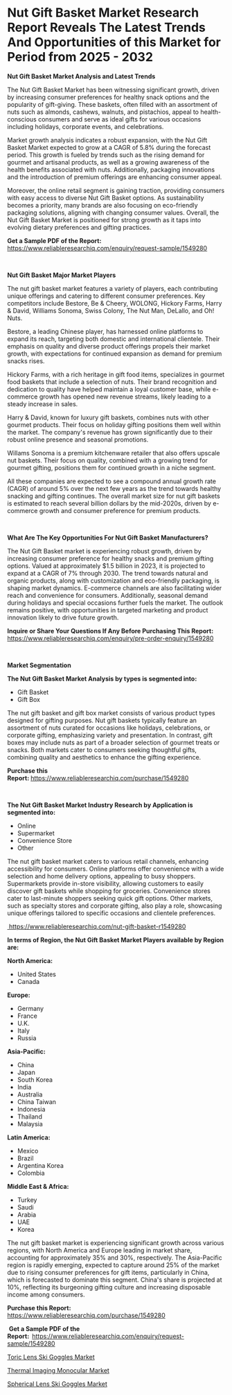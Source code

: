 <p><h1>Nut Gift Basket Market Research Report Reveals The Latest Trends And Opportunities of this Market for Period from 2025 - 2032</h1></p><p><strong>Nut Gift Basket Market Analysis and Latest Trends</strong></p>
<p><p>The Nut Gift Basket Market has been witnessing significant growth, driven by increasing consumer preferences for healthy snack options and the popularity of gift-giving. These baskets, often filled with an assortment of nuts such as almonds, cashews, walnuts, and pistachios, appeal to health-conscious consumers and serve as ideal gifts for various occasions including holidays, corporate events, and celebrations.</p><p>Market growth analysis indicates a robust expansion, with the Nut Gift Basket Market expected to grow at a CAGR of 5.8% during the forecast period. This growth is fueled by trends such as the rising demand for gourmet and artisanal products, as well as a growing awareness of the health benefits associated with nuts. Additionally, packaging innovations and the introduction of premium offerings are enhancing consumer appeal.</p><p>Moreover, the online retail segment is gaining traction, providing consumers with easy access to diverse Nut Gift Basket options. As sustainability becomes a priority, many brands are also focusing on eco-friendly packaging solutions, aligning with changing consumer values. Overall, the Nut Gift Basket Market is positioned for strong growth as it taps into evolving dietary preferences and gifting practices.</p></p>
<p><strong>Get a Sample PDF of the Report:&nbsp;</strong> <a href="https://www.reliableresearchiq.com/enquiry/request-sample/1549280?utm_campaign=1137&utm_medium=2&utm_source=Github&utm_content=ia&utm_term=08022025&utm_id=nut-gift-basket">https://www.reliableresearchiq.com/enquiry/request-sample/1549280</a></p>
<p>&nbsp;</p>
<p><strong>Nut Gift Basket Major Market Players</strong></p>
<p><p>The nut gift basket market features a variety of players, each contributing unique offerings and catering to different consumer preferences. Key competitors include Bestore, Be & Cheery, WOLONG, Hickory Farms, Harry & David, Williams Sonoma, Swiss Colony, The Nut Man, DeLallo, and Oh! Nuts.</p><p>Bestore, a leading Chinese player, has harnessed online platforms to expand its reach, targeting both domestic and international clientele. Their emphasis on quality and diverse product offerings propels their market growth, with expectations for continued expansion as demand for premium snacks rises.</p><p>Hickory Farms, with a rich heritage in gift food items, specializes in gourmet food baskets that include a selection of nuts. Their brand recognition and dedication to quality have helped maintain a loyal customer base, while e-commerce growth has opened new revenue streams, likely leading to a steady increase in sales.</p><p>Harry & David, known for luxury gift baskets, combines nuts with other gourmet products. Their focus on holiday gifting positions them well within the market. The company's revenue has grown significantly due to their robust online presence and seasonal promotions.</p><p>Willams Sonoma is a premium kitchenware retailer that also offers upscale nut baskets. Their focus on quality, combined with a growing trend for gourmet gifting, positions them for continued growth in a niche segment.</p><p>All these companies are expected to see a compound annual growth rate (CAGR) of around 5% over the next few years as the trend towards healthy snacking and gifting continues. The overall market size for nut gift baskets is estimated to reach several billion dollars by the mid-2020s, driven by e-commerce growth and consumer preference for premium products. </p></p>
<p>&nbsp;</p>
<p><strong>What Are The Key Opportunities For Nut Gift Basket Manufacturers?</strong></p>
<p><p>The Nut Gift Basket market is experiencing robust growth, driven by increasing consumer preference for healthy snacks and premium gifting options. Valued at approximately $1.5 billion in 2023, it is projected to expand at a CAGR of 7% through 2030. The trend towards natural and organic products, along with customization and eco-friendly packaging, is shaping market dynamics. E-commerce channels are also facilitating wider reach and convenience for consumers. Additionally, seasonal demand during holidays and special occasions further fuels the market. The outlook remains positive, with opportunities in targeted marketing and product innovation likely to drive future growth.</p></p>
<p><strong>Inquire or Share Your Questions If Any Before Purchasing This Report:</strong> <a href="https://www.reliableresearchiq.com/enquiry/pre-order-enquiry/1549280?utm_campaign=1137&utm_medium=2&utm_source=Github&utm_content=ia&utm_term=08022025&utm_id=nut-gift-basket">https://www.reliableresearchiq.com/enquiry/pre-order-enquiry/1549280</a></p>
<p>&nbsp;</p>
<p><strong>Market Segmentation</strong></p>
<p><strong>The Nut Gift Basket Market Analysis by types is segmented into:</strong></p>
<p><ul><li>Gift Basket</li><li>Gift Box</li></ul></p>
<p><p>The nut gift basket and gift box market consists of various product types designed for gifting purposes. Nut gift baskets typically feature an assortment of nuts curated for occasions like holidays, celebrations, or corporate gifting, emphasizing variety and presentation. In contrast, gift boxes may include nuts as part of a broader selection of gourmet treats or snacks. Both markets cater to consumers seeking thoughtful gifts, combining quality and aesthetics to enhance the gifting experience.</p></p>
<p><strong>Purchase this Report:&nbsp;</strong><a href="https://www.reliableresearchiq.com/purchase/1549280?utm_campaign=1137&utm_medium=2&utm_source=Github&utm_content=ia&utm_term=08022025&utm_id=nut-gift-basket">https://www.reliableresearchiq.com/purchase/1549280</a></p>
<p>&nbsp;</p>
<p><strong>The Nut Gift Basket Market Industry Research by Application is segmented into:</strong></p>
<p><ul><li>Online</li><li>Supermarket</li><li>Convenience Store</li><li>Other</li></ul></p>
<p><p>The nut gift basket market caters to various retail channels, enhancing accessibility for consumers. Online platforms offer convenience with a wide selection and home delivery options, appealing to busy shoppers. Supermarkets provide in-store visibility, allowing customers to easily discover gift baskets while shopping for groceries. Convenience stores cater to last-minute shoppers seeking quick gift options. Other markets, such as specialty stores and corporate gifting, also play a role, showcasing unique offerings tailored to specific occasions and clientele preferences.</p></p>
<p><a href="https://www.reliableresearchiq.com/nut-gift-basket-r1549280?utm_campaign=1137&utm_medium=2&utm_source=Github&utm_content=ia&utm_term=08022025&utm_id=nut-gift-basket">&nbsp;https://www.reliableresearchiq.com/nut-gift-basket-r1549280</a></p>
<p><strong>In terms of Region, the Nut Gift Basket Market Players available by Region are:</strong></p>
<p>
    <p> <strong> North America: </strong>
        <ul>
            <li>United States</li>
            <li>Canada</li>
        </ul>
        </p> 
    <p> <strong> Europe: </strong>
        <ul>
            <li>Germany</li>
            <li>France</li>
            <li>U.K.</li>
            <li>Italy</li>
            <li>Russia</li>
        </ul>
        </p> 
    <p> <strong> Asia-Pacific: </strong>
        <ul>
            <li>China</li>
            <li>Japan</li>
            <li>South Korea</li>
            <li>India</li>
            <li>Australia</li>
            <li>China Taiwan</li>
            <li>Indonesia</li>
            <li>Thailand</li>
            <li>Malaysia</li>
        </ul>
        </p> 
    <p> <strong> Latin America: </strong>
        <ul>
            <li>Mexico</li>
            <li>Brazil</li>
            <li>Argentina Korea</li>
            <li>Colombia</li>
        </ul>
        </p> 
    <p> <strong> Middle East & Africa: </strong>
        <ul>
            <li>Turkey</li>
            <li>Saudi</li>
            <li>Arabia</li>
            <li>UAE</li>
            <li>Korea</li>
        </ul>
    </p>
    </p>
<p><p>The nut gift basket market is experiencing significant growth across various regions, with North America and Europe leading in market share, accounting for approximately 35% and 30%, respectively. The Asia-Pacific region is rapidly emerging, expected to capture around 25% of the market due to rising consumer preferences for gift items, particularly in China, which is forecasted to dominate this segment. China's share is projected at 10%, reflecting its burgeoning gifting culture and increasing disposable income among consumers.</p></p>
<p><strong>Purchase this Report: </strong><a href="https://www.reliableresearchiq.com/purchase/1549280?utm_campaign=1137&utm_medium=2&utm_source=Github&utm_content=ia&utm_term=08022025&utm_id=nut-gift-basket">https://www.reliableresearchiq.com/purchase/1549280</a></p>
<p>&nbsp;<strong>Get a Sample PDF of the Report:&nbsp;&nbsp;</strong><a href="https://www.reliableresearchiq.com/enquiry/request-sample/1549280?utm_campaign=1137&utm_medium=2&utm_source=Github&utm_content=ia&utm_term=08022025&utm_id=nut-gift-basket">https://www.reliableresearchiq.com/enquiry/request-sample/1549280</a></p>
<p><strong></strong></p>
<p><p><a href="https://github.com/sevitadwiani/Market-Research-Report-List-1/blob/main/toric-lens-ski-goggles-market.md?utm_campaign=1137&utm_medium=2&utm_source=Github&utm_content=ia&utm_term=08022025&utm_id=nut-gift-basket">Toric Lens Ski Goggles Market</a></p><p><a href="https://github.com/rajzerguojun/Market-Research-Report-List-1/blob/main/thermal-imaging-monocular-market.md?utm_campaign=1137&utm_medium=2&utm_source=Github&utm_content=ia&utm_term=08022025&utm_id=nut-gift-basket">Thermal Imaging Monocular Market</a></p><p><a href="https://github.com/ylnneariiel/Market-Research-Report-List-1/blob/main/spherical-lens-ski-goggles-market.md?utm_campaign=1137&utm_medium=2&utm_source=Github&utm_content=ia&utm_term=08022025&utm_id=nut-gift-basket">Spherical Lens Ski Goggles Market</a></p></p>